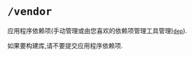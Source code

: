 # `/vendor`

应用程序依赖项(手动管理或由您喜欢的依赖项管理工具管理)[`dep`](https://github.com/golang/dep)).

如果要构建库,请不要提交应用程序依赖项.
